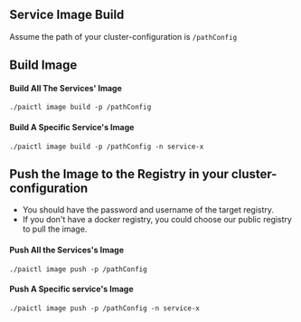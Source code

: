 ## Service Image Build

Assume the path of your cluster-configuration is ```/pathConfig```


## Build Image

#### Build All The Services' Image

```
./paictl image build -p /pathConfig
```

#### Build A Specific Service's Image

```
./paictl image build -p /pathConfig -n service-x
```


## Push the Image to the Registry in your cluster-configuration

- You should have the password and username of the target registry.
- If you don't have a docker registry, you could choose our public registry to pull the image.


#### Push All the Services's Image
```
./paictl image push -p /pathConfig
```

#### Push A Specific service's Image
```
./paictl image push -p /pathConfig -n service-x
```